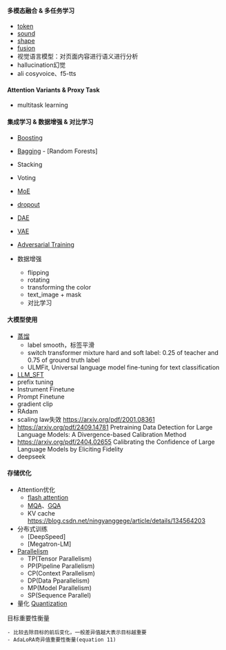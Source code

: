 #### 多模态融合 & 多任务学习
- [token](Multimodality_Fusion/token_modality.md)
- [sound](Multimodality_Fusion/sound_modality.md)
- [shape](Multimodality_Fusion/shape_modality.md)
- [fusion](Multimodality_Fusion/modality_fusion.md)
- 视觉语言模型：对页面内容进行语义进行分析
- hallucination幻觉
- ali cosyvoice、f5-tts

####  Attention Variants & Proxy Task
- multitask learning

#### 集成学习 & 数据增强 & 对比学习
- [Boosting](Ensemble/Ensemble/Boosting/boosting.md)

- [Bagging](Ensemble/Ensemble/Bagging/bagging.md)
      - [Random Forests]
- Stacking
- Voting
- [MoE](Ensemble/MoE/moe.md)
- [dropout](Denoising/Dropout/dropout.md)
- [DAE](Denoising/DAE/dae.md)
- [VAE](Denoising/VAE/vae.md)
- [Adversarial Training](Denoising/AdversarialTraining/vat.md)
- 数据增强  
    - flipping  
    - rotating  
    - transforming the color  
    - text_image + mask
  - 对比学习

#### 大模型使用
- [蒸馏](LLM_Extend/distillation/distillation.md)
  - label smooth，标签平滑
  - switch transformer mixture hard and soft label: 0.25 of teacher and 0.75 of ground truth label
  - ULMFit, Universal language model fine-tuning for text classification
- [LLM_SFT](LLM_Extend/LLM_SFT/LLM_SFT.md)
- prefix tuning
- Instrument Finetune
- Prompt Finetune
- gradient clip
- RAdam
- scaling law失效 https://arxiv.org/pdf/2001.08361
- https://arxiv.org/pdf/2409.14781 Pretraining Data Detection for Large Language Models: A Divergence-based Calibration Method
- https://arxiv.org/pdf/2404.02655 Calibrating the Confidence of Large Language Models by Eliciting Fidelity
- deepseek

#### 存储优化
- Attention优化
    - [flash attention](Memory_Saving/Flash_Attention/FlashAttention.md)
    - [MQA](Memory_Saving/Attention_Variants/mqa/#mqa)、[GQA](Memory_Saving/Attention_Variants/mga/#gqa)
    - KV cache https://blog.csdn.net/ningyanggege/article/details/134564203
- 分布式训练
    - [DeepSpeed]
    - [Megatron-LM]
- [Parallelism](Memory_Saving/Parallelism/parallelism.md)
    - TP(Tensor Parallelism)
    - PP(Pipeline Parallelism)
    - CP(Context Parallelism)
    - DP(Data Pparallelism)
    - MP(Model Parallelism)
    - SP(Sequence Parallel)
- 量化 [Quantization](Memory_Saving/Quantization/quantization.md)


目标重要性衡量  

    - 比较去除目标的前后变化，一般差异值越大表示目标越重要  
    - AdaLoRA奇异值重要性衡量(equation 11)
